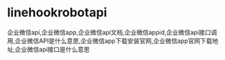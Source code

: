# linehookrobotapi
企业微信api,企业微信app,企业微信api文档,企业微信appid,企业微信api接口调用,企业微信API是什么意思,企业微信app下载安装官网,企业微信app官网下载地址,企业微信api接口是什么意思
